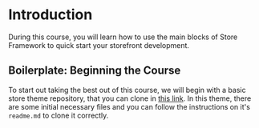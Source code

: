 # Introduction

During this course, you will learn how to use the main blocks of Store Framework to quick start your storefront development. 

## Boilerplate: Beginning the Course

To start out taking the best out of this course, we will begin with a basic store theme repository, that you can clone in [this link](https://github.com/vtex-apps/minimum-boilerplate-theme). In this theme, there are some initial necessary files and you can follow the instructions on it's `readme.md` to clone it correctly. 
